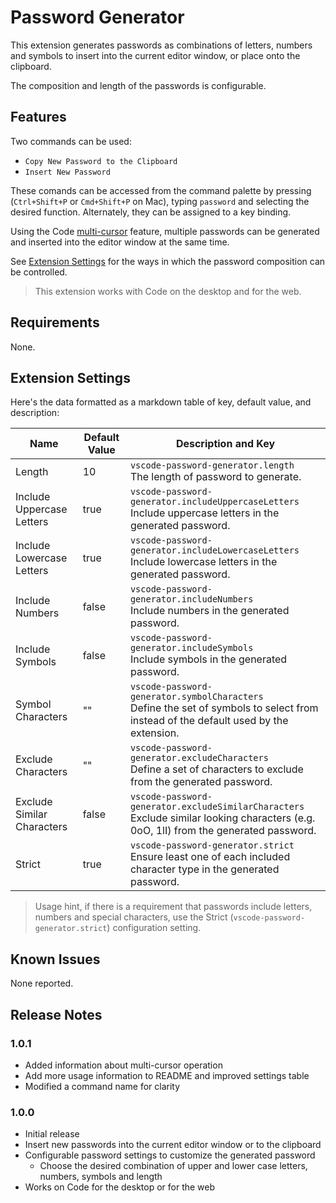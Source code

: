 # Password Generator

This extension generates passwords as combinations of letters, numbers and symbols to insert into the current editor window, or place onto the clipboard.

The composition and length of the passwords is configurable.

## Features

Two commands can be used:
- `Copy New Password to the Clipboard`
- `Insert New Password`

These comands can be accessed from the command palette by pressing (`Ctrl+Shift+P` or `Cmd+Shift+P` on Mac), typing `password` and selecting the desired function. Alternately, they can be assigned to a key binding.

Using the Code [multi-cursor](https://code.visualstudio.com/docs/editor/codebasics#_multiple-selections-multicursor) feature, multiple passwords can be generated and inserted into the editor window at the same time.

See [Extension Settings](#extension-settings) for the ways in which the password composition can be controlled.

> This extension works with Code on the desktop and for the web.

## Requirements

None.

## Extension Settings

Here's the data formatted as a markdown table of key, default value, and description:

| Name | Default Value | Description and Key |
|-----|---------------|-------------|
| Length | 10 | `vscode-password-generator.length`<br/>The length of password to generate. |
| Include Uppercase Letters | true | `vscode-password-generator.includeUppercaseLetters`<br/>Include uppercase letters in the generated password. |
| Include Lowercase Letters | true | `vscode-password-generator.includeLowercaseLetters`<br/>Include lowercase letters in the generated password. |
| Include Numbers | false | `vscode-password-generator.includeNumbers`<br/>Include numbers in the generated password. |
| Include Symbols | false | `vscode-password-generator.includeSymbols`<br/>Include symbols in the generated password. |
| Symbol Characters | "" | `vscode-password-generator.symbolCharacters`<br/>Define the set of symbols to select from instead of the default used by the extension. |
| Exclude Characters | "" | `vscode-password-generator.excludeCharacters`<br/>Define a set of characters to exclude from the generated password. |
| Exclude Similar Characters | false | `vscode-password-generator.excludeSimilarCharacters`<br/>Exclude similar looking characters (e.g. 0oO, 1lI) from the generated password. |
| Strict | true | `vscode-password-generator.strict`<br/>Ensure least one of each included character type in the generated password. |

> Usage hint, if there is a requirement that passwords include letters, numbers and special characters, use the Strict (`vscode-password-generator.strict`) configuration setting.

## Known Issues

None reported.

## Release Notes

### 1.0.1

- Added information about multi-cursor operation
- Add more usage information to README and improved settings table
- Modified a command name for clarity

### 1.0.0

- Initial release
- Insert new passwords into the current editor window or to the clipboard
- Configurable password settings to customize the generated password
  - Choose the desired combination of upper and lower case letters, numbers, symbols and length 
- Works on Code for the desktop or for the web
